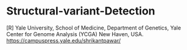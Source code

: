 # Structural-variant-Detection
[R]
Yale University, School of Medicine, Department of Genetics, Yale Center for Genome Analysis (YCGA) New Haven, USA.
https://campuspress.yale.edu/shrikantpawar/
